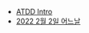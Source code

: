 
- [ATDD Intro](https://eyabc.github.io/docs/tdd/atdd/1-Intro)
- [2022 2월 2일 어느날](https://eyabc.github.io/blog/2022/02/02/2022-0202)
